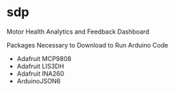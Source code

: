 # sdp
Motor Health Analytics and Feedback Dashboard

Packages Necessary to Download to Run Arduino Code
- Adafruit MCP9808
- Adafruit LIS3DH
- Adafruit INA260
- ArduinoJSON6
